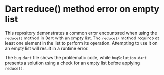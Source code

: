 # Dart reduce() method error on empty list

This repository demonstrates a common error encountered when using the `reduce()` method in Dart with an empty list.  The `reduce()` method requires at least one element in the list to perform its operation. Attempting to use it on an empty list will result in a runtime error.

The `bug.dart` file shows the problematic code, while `bugSolution.dart` presents a solution using a check for an empty list before applying `reduce()`. 